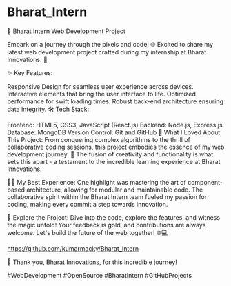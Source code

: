 # Bharat_Intern

🚀 Bharat Intern Web Development Project

Embark on a journey through the pixels and code! 🌐 Excited to share my latest web development project crafted during my internship at Bharat Innovations. 🌟

✨ Key Features:

Responsive Design for seamless user experience across devices.
Interactive elements that bring the user interface to life.
Optimized performance for swift loading times.
Robust back-end architecture ensuring data integrity.
🛠️ Tech Stack:

Frontend: HTML5, CSS3, JavaScript (React.js)
Backend: Node.js, Express.js
Database: MongoDB
Version Control: Git and GitHub
🎉 What I Loved About This Project:
From conquering complex algorithms to the thrill of collaborative coding sessions, this project embodies the essence of my web development journey. 🚀 The fusion of creativity and functionality is what sets this apart - a testament to the incredible learning experience at Bharat Innovations.

👩‍💻 My Best Experience:
One highlight was mastering the art of component-based architecture, allowing for modular and maintainable code. The collaborative spirit within the Bharat Intern team fueled my passion for coding, making every commit a step towards innovation.

🔗 Explore the Project:
Dive into the code, explore the features, and witness the magic unfold! Your feedback is gold, and contributions are always welcome. Let's build the future of the web together! 🌐💻

https://github.com/kumarmacky/Bharat_Intern

🙌 Thank you, Bharat Innovations, for this incredible journey!

#WebDevelopment #OpenSource #BharatIntern #GitHubProjects
